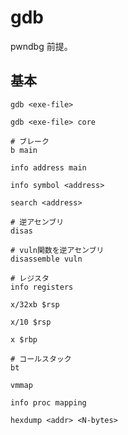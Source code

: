 # gdb

pwndbg 前提。

## 基本

```shell
gdb <exe-file>

gdb <exe-file> core
```

```shell
# ブレーク
b main

info address main

info symbol <address>

search <address>

# 逆アセンブリ
disas

# vuln関数を逆アセンブリ
disassemble vuln

# レジスタ
info registers

x/32xb $rsp

x/10 $rsp

x $rbp

# コールスタック
bt

vmmap

info proc mapping
```

```shell
hexdump <addr> <N-bytes>
```
